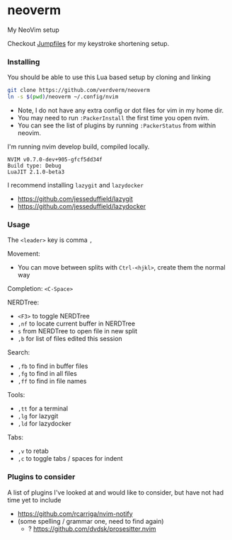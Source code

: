 # neoverm

My NeoVim setup

Checkout [Jumpfiles](https://github.com/hofstadter-io/jumpfiles) for my keystroke shortening setup.

### Installing

You should be able to use this Lua based setup by cloning and linking

```sh
git clone https://github.com/verdverm/neoverm
ln -s $(pwd)/neoverm ~/.config/nvim
```

- Note, I do not have any extra config or dot files for vim in my home dir.
- You may need to run `:PackerInstall` the first time you open nvim.
- You can see the list of plugins by running `:PackerStatus` from within neovim.

I'm running nvim develop build, compiled locally.

```
NVIM v0.7.0-dev+905-gfcf5dd34f
Build type: Debug
LuaJIT 2.1.0-beta3
```

I recommend installing `lazygit` and `lazydocker`

- https://github.com/jesseduffield/lazygit
- https://github.com/jesseduffield/lazydocker


### Usage

The `<leader>` key is comma `,`

Movement:

- You can move between splits with `Ctrl-<hjkl>`, create them the normal way

Completion: `<C-Space>`

NERDTree:

- `<F3>` to toggle NERDTree
- `,nf` to locate current buffer in NERDTree
- `s` from NERDTree to open file in new split
- `,b` for list of files edited this session

Search:

- `,fb` to find in buffer files
- `,fg` to find in all files
- `,ff` to find in file names

Tools:

- `,tt` for a terminal
- `,lg` for lazygit
- `,ld` for lazydocker

Tabs:

- `,v` to retab
- `,c` to toggle tabs / spaces for indent


### Plugins to consider

A list of plugins I've looked at and would like to consider,
but have not had time yet to include

- https://github.com/rcarriga/nvim-notify
- (some spelling / grammar one, need to find again)
  - ? https://github.com/dvdsk/prosesitter.nvim


